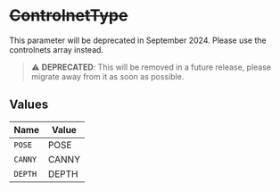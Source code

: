 # ~~ControlnetType~~

This parameter will be deprecated in September 2024. Please use the controlnets array instead.

> :warning: **DEPRECATED**: This will be removed in a future release, please migrate away from it as soon as possible.


## Values

| Name    | Value   |
| ------- | ------- |
| `POSE`  | POSE    |
| `CANNY` | CANNY   |
| `DEPTH` | DEPTH   |